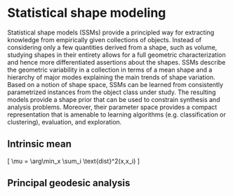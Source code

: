 # Statistical shape modeling

Statistical shape models (SSMs) provide a principled way for extracting knowledge from empirically given collections of objects.
Instead of considering only a few quantities derived from a shape, such as volume, studying shapes in their entirety allows for a full geometric characterization and hence more differentiated assertions about the shapes.
SSMs describe the geometric variability in a collection in terms of a mean shape and a hierarchy of major modes explaining the main trends of shape variation.
Based on a notion of shape space, SSMs can be learned from consistently parametrized instances from the object class under study.
The resulting models provide a shape prior that can be used to constrain synthesis and analysis problems.
Moreover, their parameter space provides a compact representation that is amenable to learning algorithms (e.g. classification or clustering), evaluation, and exploration.

## Intrinsic mean

\[
\mu = \arg\min_x \sum_i \text{dist}^2(x,x_i)
\]

## Principal geodesic analysis
